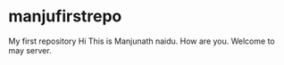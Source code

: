 # manjufirstrepo
My first repository
Hi This is Manjunath naidu. How are you. Welcome to may server.
